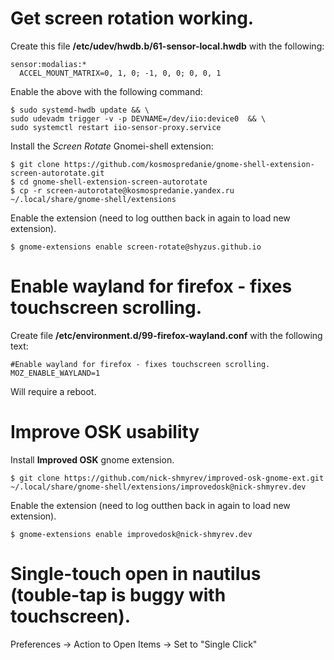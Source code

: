 
# Get screen rotation working.

Create this file **/etc/udev/hwdb.b/61-sensor-local.hwdb** with the following:

```shell
sensor:modalias:*
  ACCEL_MOUNT_MATRIX=0, 1, 0; -1, 0, 0; 0, 0, 1
```

Enable the above with the following command:

```shell
$ sudo systemd-hwdb update && \
sudo udevadm trigger -v -p DEVNAME=/dev/iio:device0  && \
sudo systemctl restart iio-sensor-proxy.service
```

Install the *Screen Rotate* Gnomei-shell extension:
```shell
$ git clone https://github.com/kosmospredanie/gnome-shell-extension-screen-autorotate.git
$ cd gnome-shell-extension-screen-autorotate
$ cp -r screen-autorotate@kosmospredanie.yandex.ru ~/.local/share/gnome-shell/extensions
```

Enable the extension (need to log outthen back in again to load new extension).
```shell
$ gnome-extensions enable screen-rotate@shyzus.github.io
```


# Enable wayland for firefox - fixes touchscreen scrolling.

Create file **/etc/environment.d/99-firefox-wayland.conf** with the following text:
```shell
#Enable wayland for firefox - fixes touchscreen scrolling.
MOZ_ENABLE_WAYLAND=1
```

Will require a reboot.

# Improve OSK usability

Install **Improved OSK** gnome extension.
```shell
$ git clone https://github.com/nick-shmyrev/improved-osk-gnome-ext.git ~/.local/share/gnome-shell/extensions/improvedosk@nick-shmyrev.dev
```

Enable the extension (need to log outthen back in again to load new extension).

```shell
$ gnome-extensions enable improvedosk@nick-shmyrev.dev
```

# Single-touch open in nautilus (touble-tap is buggy with touchscreen).

Preferences -> Action to Open Items -> Set to "Single Click"
